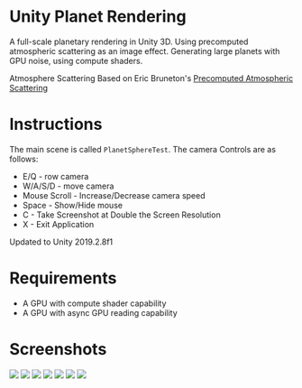 # Unity Planet Rendering

A full-scale planetary rendering in Unity 3D. Using precomputed atmospheric scattering as an image effect. Generating large planets with GPU noise, using compute shaders.

Atmosphere Scattering Based on Eric Bruneton's [Precomputed Atmospheric Scattering](https://www.youtube.com/watch?v=0I7Af2Ev5iQ)

# Instructions

The main scene is called `PlanetSphereTest`. 
The camera Controls are as follows:
* E/Q - row camera
* W/A/S/D - move camera
* Mouse Scroll - Increase/Decrease camera speed
* Space - Show/Hide mouse
* C - Take Screenshot at Double the Screen Resolution
* X - Exit Application

Updated to Unity 2019.2.8f1

# Requirements 

* A GPU with compute shader capability
* A GPU with async GPU reading capability

# Screenshots
[![](https://simeonradivoev.com/assets/img/Zbwkr3aFsf-400.jpeg)](https://simeonradivoev.com/assets/img/Zbwkr3aFsf-800.png)
[![](https://simeonradivoev.com/assets/img/zrStoN3mzM-200.jpeg)](https://simeonradivoev.com/assets/img/zrStoN3mzM-800.png)
[![](https://simeonradivoev.com/assets/img/fJlfvEUhxE-200.jpeg)](https://simeonradivoev.com/assets/img/fJlfvEUhxE-800.png)
[![](https://simeonradivoev.com/assets/img/awqnTY7y_q-200.jpeg)](https://simeonradivoev.com/assets/img/awqnTY7y_q-800.png)
[![](https://simeonradivoev.com/assets/img/rIhbBKNBZt-200.jpeg)](https://simeonradivoev.com/assets/img/rIhbBKNBZt-800.png)
[![](https://simeonradivoev.com/assets/img/1VfYC4qhS3-200.jpeg)](https://simeonradivoev.com/assets/img/1VfYC4qhS3-800.png)
[![](https://simeonradivoev.com/assets/img/S5tlX4po_Y-200.jpeg)](https://simeonradivoev.com/assets/img/S5tlX4po_Y-800.png)
